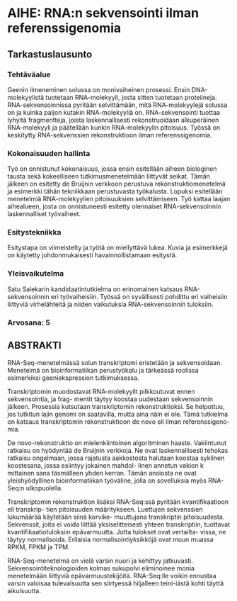 # AIHE: RNA:n sekvensointi ilman referenssigenomia

## Tarkastuslausunto

### Tehtäväalue

Geenin ilmeneminen solussa on monivaiheinen prosessi. Ensin DNA-molekyylistä tuotetaan RNA-molekyyli, josta
sitten tuotetaan proteiineja. RNA-sekvensoinnissa pyritään selvittämään, mitä RNA-molekyylejä solussa on ja
kuinka paljon kutakin RNA-molekyyliä on. RNA-sekvensointi tuottaa lyhyitä fragmentteja, joista laskennallisesti
rekonstruoidaan alkuperäinen RNA-molekyyli ja päätellään kunkin RNA-molekyylin pitoisuus. Työssä on keskitytty
RNA-sekvenssien rekonstruktioon ilman referenssigenomia.

### Kokonaisuuden hallinta
Työ on onnistunut kokonaisuus, jossa ensin esitellään aiheen biologinen tausta sekä kokeelliseen
tutkimusmenetelmään liittyvät seikat. Tämän jälkeen on esitetty de Bruijnin verkkoon perustuva
rekonstruktiomenetelmä ja esimerkki tähän tekniikkaan perustuvasta työkalusta. Lopuksi esitellään menetelmiä
RNA-molekyylien pitoisuuksien selvittämiseen. Työ kattaa laajan aihealueen, josta on onnistuneesti esitetty
olennaiset RNA-sekvensoinnin laskennalliset työvaiheet.

### Esitystekniikka
Esitystapa on viimeistelty ja työtä on miellyttävä lukea. Kuvia ja esimerkkejä on käytetty johdonmukaisesti
havainnollistamaan esitystä.

### Yleisvaikutelma
Satu Salekarin kandidaatintutkielma on erinomainen katsaus RNA-sekvensoinnin eri työvaiheisiin. Työssä on
syvällisesti pohdittu eri vaiheisiin liittyviä virhelähteitä ja niiden vaikutuksia RNA-sekvensoinnin tuloksiin.

### Arvosana: 5



## ABSTRAKTI
RNA-Seq-menetelmässä solun transkriptomi eristetään ja sekvensoidaan. Menetelmä on bioinformatiikan perustyökalu ja tärkeässä roolissa esimerkiksi geeniekspression tutkimuksessa.

Transkriptomin muodostavat RNA-molekyylit pilkkoutuvat ennen sekvensointia, ja frag- mentit täytyy koostaa uudestaan sekvensoinnin jälkeen. Prosessia kutsutaan transkriptomin rekonstruktioksi. Se helpottuu, jos tutkitun lajin genomi on saatavilla, mutta aina näin ei ole. Tämä tutkielma on katsaus transkriptomin rekonstruktioon de novo eli ilman referenssigeno- mia.

De novo-rekonstruktio on mielenkiintoinen algoritminen haaste. Vakiintunut ratkaisu on hyödyntää de Bruijnin verkkoja. Ne ovat laskennallisesti tehokas ratkaisu ongelmaan, jossa rajatusta aakkostosta halutaan koostaa syklinen koostesana, jossa esiintyy jokainen mahdol- linen annetun vakion k mittainen sana täsmälleen yhden kerran. Tämän ansiosta ne ovat yleishyödyllinen bioinformatiikan työväline, jolla on sovelluksia myös RNA-Seq:n ulkopuolella.

Transkriptomin rekonstruktion lisäksi RNA-Seq:ssä pyritään kvantifikaatioon eli transkrip- tien pitoisuuden määritykseen. Luettujen sekvenssien lukumäärää käytetään siinä korvike- muuttujana transkriptin pitoisuudesta. Sekvenssit, joita ei voida liittää yksiselitteisesti yhteen transkriptiin, tuottavat kvantifikaatiotuloksiin epävarmuutta. Jotta tulokset ovat vertailta- vissa, ne täytyy normalisoida. Erilaisia normalisointiyksikköjä ovat muun muassa RPKM, FPKM ja TPM.

RNA-Seq-menetelmä on vielä varsin nuori ja kehittyy jatkuvasti. Sekvensointiteknologioiden kolmas sukupolvi eliminoinee monia menetelmään liittyviä epävarmuustekijöitä. RNA-Seq:lle voikin ennustaa varsin valoisaa tulevaisuutta sen siirtyessä hiljalleen teini-iästä kohti täyttä aikuisuutta.
